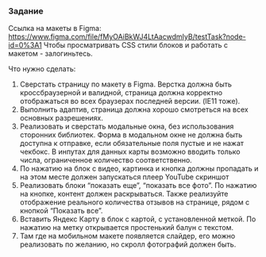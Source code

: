 ### Задание
Ссылка на макеты в Figma: https://www.figma.com/file/fMyOAiBkWJ4LtAacwdmIyB/testTask?node-id=0%3A1 Чтобы просматривать CSS стили блоков и работать с макетом - залогиньтесь.

Что нужно сделать:

1. Сверстать страницу по макету в Figma. Верстка должна быть кроссбраузерной и валидной, страница должна корректно отображаться во всех браузерах последней версии. (IE11 тоже).
2. Выполнить адаптив, страница должна хорошо смотреться на всех основных разрешениях.
3. Реализовать и сверстать модальные окна, без использования сторонних библиотек. Форма в модальном окне не должна быть доступна к отправке, если обязательные поля пустые и не нажат чекбокс. В инпутах для данных карты возможно вводить только числа, ограниченное количество соответственно.
4. По нажатию на блок с видео, картинка и кнопка должны пропадать и на этом месте должен запускаться плеер YouTube скриншот
5. Реализовать блоки “показать еще”, “показать все фото”. По нажатию на кнопке, контент должен раскрываться. Также реализуйте отображение реального количества отзывов на странице, рядом с кнопкой “Показать все”.
6. Вставить Яндекс Карту в блок с картой, с установленной меткой. По нажатию на метку открывается простенький балун с текстом.
7. Там где на мобильном макете появляется слайдер, его можно реализовать по желанию, но скролл фотографий должен быть.